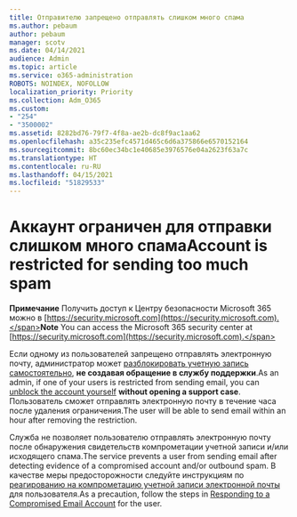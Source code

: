 ```yaml
---
title: Отправителю запрещено отправлять слишком много спама
ms.author: pebaum
author: pebaum
manager: scotv
ms.date: 04/14/2021
audience: Admin
ms.topic: article
ms.service: o365-administration
ROBOTS: NOINDEX, NOFOLLOW
localization_priority: Priority
ms.collection: Adm_O365
ms.custom:
- "254"
- "3500002"
ms.assetid: 8282bd76-79f7-4f8a-ae2b-dc8f9ac1aa62
ms.openlocfilehash: a35c235efc4571d465c6d6a375866e6570152164
ms.sourcegitcommit: 8bc60ec34bc1e40685e3976576e04a2623f63a7c
ms.translationtype: HT
ms.contentlocale: ru-RU
ms.lasthandoff: 04/15/2021
ms.locfileid: "51829533"
---
```

# <a name="account-is-restricted-for-sending-too-much-spam"></a><span data-ttu-id="8d1ba-102">Аккаунт ограничен для отправки слишком много спама</span><span class="sxs-lookup"><span data-stu-id="8d1ba-102">Account is restricted for sending too much spam</span></span>

<span data-ttu-id="8d1ba-103">**Примечание** Получить доступ к Центру безопасности Microsoft 365 можно в [https://security.microsoft.com](https://security.microsoft.com).</span><span class="sxs-lookup"><span data-stu-id="8d1ba-103">**Note** You can access the Microsoft 365 security center at [https://security.microsoft.com](https://security.microsoft.com).</span></span>

<span data-ttu-id="8d1ba-104">Если одному из пользователей запрещено отправлять электронную почту, администратор может [разблокировать учетную запись самостоятельно](https://security.microsoft.com/?hash=/restrictedusers), **не создавая обращение в службу поддержки**.</span><span class="sxs-lookup"><span data-stu-id="8d1ba-104">As an admin, if one of your users is restricted from sending email, you can [unblock the account yourself](https://security.microsoft.com/?hash=/restrictedusers) **without opening a support case**.</span></span> <span data-ttu-id="8d1ba-105">Пользователь сможет отправлять электронную почту в течение часа после удаления ограничения.</span><span class="sxs-lookup"><span data-stu-id="8d1ba-105">The user will be able to send email within an hour after removing the restriction.</span></span>

<span data-ttu-id="8d1ba-106">Служба не позволяет пользователю отправлять электронную почту после обнаружения свидетельств компрометации учетной записи и/или исходящего спама.</span><span class="sxs-lookup"><span data-stu-id="8d1ba-106">The service prevents a user from sending email after detecting evidence of a compromised account and/or outbound spam.</span></span> <span data-ttu-id="8d1ba-107">В качестве меры предосторожности следуйте инструкциям по [реагированию на компрометацию учетной записи электронной почты](https://docs.microsoft.com/microsoft-365/security/office-365-security/responding-to-a-compromised-email-account) для пользователя.</span><span class="sxs-lookup"><span data-stu-id="8d1ba-107">As a precaution, follow the steps in [Responding to a Compromised Email Account](https://docs.microsoft.com/microsoft-365/security/office-365-security/responding-to-a-compromised-email-account) for the user.</span></span>
